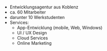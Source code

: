 
- Entwicklungsagentur aus Koblenz
- ca. 60 Mitarbeiter
- darunter 10 Werkstudenten
- Services:
    - App-Entwicklung (mobile, Web, Windows)
    - UI / UX Design
    - Cloud Services
    - Online Marketing
